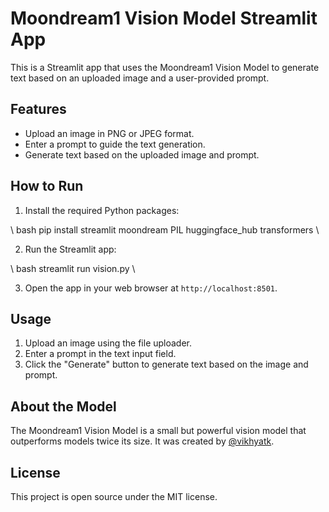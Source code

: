 # Moondream1 Vision Model Streamlit App

This is a Streamlit app that uses the Moondream1 Vision Model to generate text based on an uploaded image and a user-provided prompt.

## Features

- Upload an image in PNG or JPEG format.
- Enter a prompt to guide the text generation.
- Generate text based on the uploaded image and prompt.

## How to Run

1. Install the required Python packages:

\ bash
pip install streamlit moondream PIL huggingface_hub transformers
\


2. Run the Streamlit app:

\ bash
streamlit run vision.py
\

3. Open the app in your web browser at `http://localhost:8501`.

## Usage

1. Upload an image using the file uploader.
2. Enter a prompt in the text input field.
3. Click the "Generate" button to generate text based on the image and prompt.

## About the Model

The Moondream1 Vision Model is a small but powerful vision model that outperforms models twice its size. It was created by [@vikhyatk](https://twitter.com/vikhyatk).

## License

This project is open source under the MIT license.
